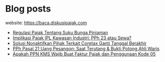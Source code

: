 # Blog posts

website: https://baca.diskusipajak.com

<!-- BLOG-POST-LIST:START -->
- [Regulasi Pajak Tentang Suku Bunga Pinjaman](https://baca.diskusipajak.com/regulasi-pajak-tentang-suku-bunga-pinjaman/)
- [Implikasi Pajak IPL Kawasan Industri: PPh 23 atau Sewa?](https://baca.diskusipajak.com/implikasi-pajak-ipl-kawasan-industri-pph-23-atau-sewa/)
- [Solusi Nonaktifkan Pihak Terkait Coretax  Ganti Tanggal Berakhir](https://baca.diskusipajak.com/solusi-nonaktifkan-pihak-terkait-coretax-ganti-tanggal-berakhir/)
- [PPh Pasal 21 Uang Pesangon: Saat Terutang &amp; Bukti Potong Ahli Waris](https://baca.diskusipajak.com/pph-pasal-21-uang-pesangon-saat-terutang-bukti-potong-ahli-waris/)
- [Apakah PPN KMS Wajib Buat Faktur Pajak dan Penggunaan Kode 05](https://baca.diskusipajak.com/apakah-ppn-kms-wajib-buat-faktur-pajak-dan-penggunaan-kode-05/)
<!-- BLOG-POST-LIST:END -->

<!--
**kelaspajak/kelaspajak** is a ✨ _special_ ✨ repository because its `README.md` (this file) appears on your GitHub profile.

Here are some ideas to get you started:

- 🔭 I’m currently working on ...
- 🌱 I’m currently learning ...
- 👯 I’m looking to collaborate on ...
- 🤔 I’m looking for help with ...
- 💬 Ask me about ...
- 📫 How to reach me: ...
- 😄 Pronouns: ...
- ⚡ Fun fact: ...
-->
